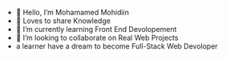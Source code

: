 - 👋 Hello, I’m Mohamamed Mohidiin 
- 👀 Loves to share Knowledge
- 🌱 I’m currently learning Front End Devolopement
- 💞️ I’m looking to collaborate on Real Web Projects
- a learner have a dream to become Full-Stack Web Devoloper

<!---
Moha20med-Mohi23diin/Moha20med-Mohi23diin is a ✨ special ✨ repository because its `README.md` (this file) appears on your GitHub profile.
You can click the Preview link to take a look at your changes.
--->
